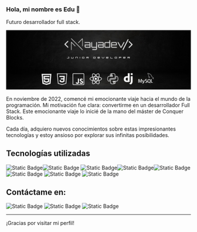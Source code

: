 ### Hola, mi nombre es Edu 👋

Futuro desarrollador full stack.

<img src="https://github.com/Mayadevv/Mayadevv/blob/main/banner.jpg">

En noviembre de 2022, comencé mi emocionante viaje hacia el mundo de la programación. Mi motivación fue clara: convertirme en un desarrollador Full Stack. Este emocionante viaje lo inicié de la mano del máster de Conquer Blocks.

Cada día, adquiero nuevos conocimientos sobre estas impresionantes tecnologías y estoy ansioso por explorar sus infinitas posibilidades.

## Tecnologías utilizadas
<img alt="Static Badge" src="https://img.shields.io/badge/%20-Python-blue?logo=Python&logoColor=blue&labelColor=black"><img alt="Static Badge" src="https://img.shields.io/badge/HTML5-red?logo=html5&labelColor=black"> <img alt="Static Badge" src="https://img.shields.io/badge/CSS-white?logo=CSS3&labelColor=black"><img alt="Static Badge" src="https://img.shields.io/badge/JAVASCRIPT-yellow?logo=javascript&labelColor=black"><img alt="Static Badge" src="https://img.shields.io/badge/MYSQL-blue?logo=mysql&labelColor=black">
<br>
<img alt="Static Badge" src="https://img.shields.io/badge/REACT-blue?logo=react&labelColor=black">
<img alt="Static Badge" src="https://img.shields.io/badge/NODE.JS-green?logo=Node.js&labelColor=black">
<img alt="Static Badge" src="https://img.shields.io/badge/DJANGO-white?logo=Django&labelColor=black">


## Contáctame en:
<img alt="Static Badge" src="https://img.shields.io/badge/INSTAGRAM-pink?logo=instagram&labelColor=black&link=https%3A%2F%2Fwww.instagram.com%2Fedumayft%2F">
<img alt="Static Badge" src="https://img.shields.io/badge/LINKEDIN-white?logo=linkedin&labelColor=black&link=https%3A%2F%2Fwww.linkedin.com%2Fin%2Feduardo-navio-maya-406b35189%2F">
<img alt="Static Badge" src="https://img.shields.io/badge/naviomaya%40gmail.com-%20black?logo=GMAIL&labelColor=black&color=white">

<hr>

¡Gracias por visitar mi perfil! 



<!--
**naviomaya/naviomaya** is a ✨ _special_ ✨ repository because its `README.md` (this file) appears on your GitHub profile.

Here are some ideas to get you started:

- 🔭 I’m currently working on ...
- 🌱 I’m currently learning ...
- 👯 I’m looking to collaborate on ...
- 🤔 I’m looking for help with ...
- 💬 Ask me about ...
- 📫 How to reach me: ...
- 😄 Pronouns: ...
- ⚡ Fun fact: ...
-->
